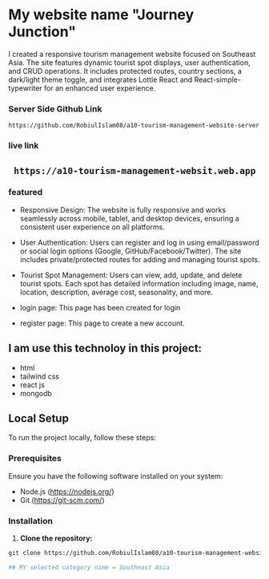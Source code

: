 # My website name  "Journey Junction"
 I created a responsive tourism management website focused on Southeast Asia. The site features dynamic tourist spot displays, user authentication, and CRUD operations. It includes protected routes, country sections, a dark/light theme toggle, and integrates Lottie React and React-simple-typewriter for an enhanced user experience.

 ### Server Side Github Link
`https://github.com/RobiulIslam08/a10-tourism-management-website-server`

### live link  
` https://a10-tourism-management-websit.web.app`
---
### featured
- Responsive Design: The website is fully responsive and works seamlessly across mobile, tablet, and desktop devices, ensuring a consistent user experience on all platforms.
- User Authentication: Users can register and log in using email/password or social login options (Google, GitHub/Facebook/Twitter). The site includes private/protected routes for adding and managing tourist spots.  
- Tourist Spot Management: Users can view, add, update, and delete tourist spots. Each spot has detailed information including image, name, location, description, average cost, seasonality, and more.

- login page: This page has been created for login
- register page: This page to create a new account.

## I am use  this technoloy in this project:
   - html
   - tailwind css
   - react js
   - mongodb

## Local Setup

To run the project locally, follow these steps:

### Prerequisites

Ensure you have the following software installed on your system:

- Node.js (https://nodejs.org/)
- Git (https://git-scm.com/)

### Installation

1. **Clone the repository:**

```bash
git clone https://github.com/RobiulIslam08/a10-tourism-management-website-client

## MY selected category name = Southeast Asia

